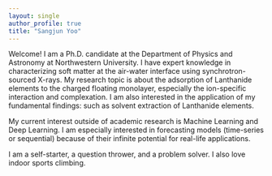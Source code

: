 ```yaml
---
layout: single
author_profile: true
title: "Sangjun Yoo"
---
```


Welcome! I am a Ph.D. candidate at the Department of Physics and Astronomy at Northwestern University. I have expert knowledge in characterizing soft matter at the air-water interface using synchrotron-sourced X-rays. My research topic is about the adsorption of Lanthanide elements to the charged floating monolayer, especially the ion-specific interaction and complexation. I am also interested in the application of my fundamental findings: such as solvent extraction of Lanthanide elements.

My current interest outside of academic research is Machine Learning and Deep Learning. I am especially interested in forecasting models (time-series or sequential) because of their infinite potential for real-life applications.

I am a self-starter, a question thrower, and a problem solver. I also love indoor sports climbing.
